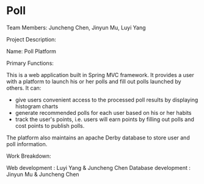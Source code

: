 # Poll

Team Members: Juncheng Chen, Jinyun Mu, Luyi Yang

Project Description:

Name: Poll Platform

Primary Functions: 

This is a web application built in Spring MVC framework. It provides a user with a platform to launch his or her polls and fill out polls launched by others. It can:
- give users convenient access to the processed poll results by displaying histogram charts
- generate recommended polls for each user based on his or her habits
- track the user's points, i.e. users will earn points by filling out polls and cost points to publish polls. 

The platform also maintains an apache Derby database to store user and poll information.

Work Breakdown: 

Web development		 : Luyi Yang & Juncheng Chen
Database development : Jinyun Mu & Juncheng Chen

